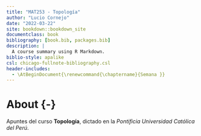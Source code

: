 ```yaml
--- 
title: "MAT253 - Topología"
author: "Lucio Cornejo"
date: "2022-03-22"
site: bookdown::bookdown_site
documentclass: book
bibliography: [book.bib, packages.bib]
description: |
  A course summary using R Markdown.
biblio-style: apalike
csl: chicago-fullnote-bibliography.csl
header-includes:
  - \AtBeginDocument{\renewcommand{\chaptername}{Semana }}
---
```


# About {-}



Apuntes del curso **Topología**,
dictado en la _Pontificia Universidad Católica del Perú_.
